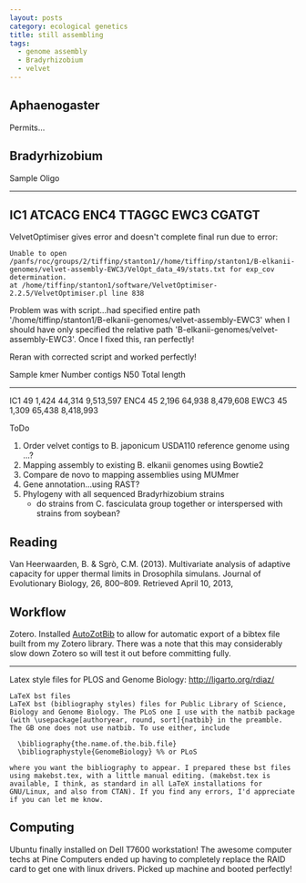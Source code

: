 ```yaml
---
layout: posts
category: ecological genetics
title: still assembling
tags: 
  - genome assembly
  - Bradyrhizobium
  - velvet
---
```


## Aphaenogaster

Permits...

## Bradyrhizobium

Sample    Oligo
--------  -------
IC1       ATCACG
ENC4      TTAGGC
EWC3      CGATGT
-----------------

VelvetOptimiser gives error and doesn't complete final run due to error:

    Unable to open /panfs/roc/groups/2/tiffinp/stanton1//home/tiffinp/stanton1/B-elkanii-genomes/velvet-assembly-EWC3/VelOpt_data_49/stats.txt for exp_cov determination.
    at /home/tiffinp/stanton1/software/VelvetOptimiser-2.2.5/VelvetOptimiser.pl line 838

Problem was with script...had specified entire path '/home/tiffinp/stanton1/B-elkanii-genomes/velvet-assembly-EWC3' when I should have only specified the relative path 'B-elkanii-genomes/velvet-assembly-EWC3'. Once I fixed this, ran perfectly!

Reran with corrected script and worked perfectly!  

Sample    kmer   Number contigs     N50         Total length
--------  -----  ---------------    ---------   --------------
IC1        49       1,424             44,314       9,513,597
ENC4       45       2,196             64,938       8,479,608
EWC3       45       1,309             65,438       8,418,993

ToDo

1) Order velvet contigs to B. japonicum USDA110 reference genome using ...?
2) Mapping assembly to existing B. elkanii genomes using Bowtie2
3) Compare de novo to mapping assemblies using MUMmer
4) Gene annotation...using RAST?
5) Phylogeny with all sequenced Bradyrhizobium strains 
	- do strains from C. fasciculata group together or interspersed with strains from soybean?
	

## Reading

Van Heerwaarden, B. & Sgrò, C.M. (2013). Multivariate analysis of adaptive capacity for upper thermal limits in Drosophila simulans. Journal of Evolutionary Biology, 26, 800–809. Retrieved April 10, 2013,


## Workflow

Zotero. Installed [AutoZotBib](http://www.rtwilson.com/academic/autozotbib) to allow for automatic export of a bibtex file built from my Zotero library. There was a note that this may considerably slow down Zotero so will test it out before committing fully. 

----------------

Latex style files for PLOS and Genome Biology: http://ligarto.org/rdiaz/

    LaTeX bst files
    LaTeX bst (bibliography styles) files for Public Library of Science, Biology and Genome Biology. The PLoS one I use with the natbib package (with \usepackage[authoryear, round, sort]{natbib} in the preamble. The GB one does not use natbib. To use either, include

	  \bibliography{the.name.of.the.bib.file}
	  \bibliographystyle{GenomeBiology} %% or PLoS

    where you want the bibliography to appear. I prepared these bst files using makebst.tex, with a little manual editing. (makebst.tex is available, I think, as standard in all LaTeX installations for GNU/Linux, and also from CTAN). If you find any errors, I'd appreciate if you can let me know.

## Computing 

Ubuntu finally installed on Dell T7600 workstation! The awesome computer techs at Pine Computers ended up having to completely replace the RAID card to get one with linux drivers. Picked up machine and booted perfectly!

